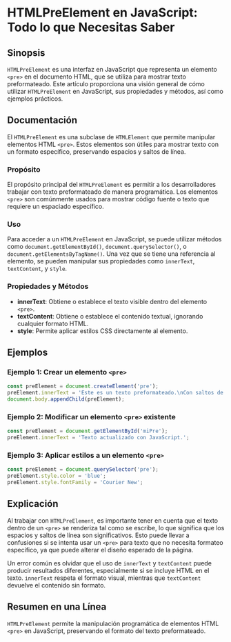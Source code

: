 <!--
Meta Description: # HTMLPreElement en JavaScript: Todo lo que Necesitas Saber ## Sinopsis `HTMLPreElement` es una interfaz en JavaScript que representa un elemento `<pr...
Meta Keywords: que, pre, texto, javascript, htmlpreelement
-->

# HTMLPreElement en JavaScript: Todo lo que Necesitas Saber

## Sinopsis
`HTMLPreElement` es una interfaz en JavaScript que representa un elemento `<pre>` en el documento HTML, que se utiliza para mostrar texto preformateado. Este artículo proporciona una visión general de cómo utilizar `HTMLPreElement` en JavaScript, sus propiedades y métodos, así como ejemplos prácticos.

## Documentación
El `HTMLPreElement` es una subclase de `HTMLElement` que permite manipular elementos HTML `<pre>`. Estos elementos son útiles para mostrar texto con un formato específico, preservando espacios y saltos de línea.

### Propósito
El propósito principal del `HTMLPreElement` es permitir a los desarrolladores trabajar con texto preformateado de manera programática. Los elementos `<pre>` son comúnmente usados para mostrar código fuente o texto que requiere un espaciado específico.

### Uso
Para acceder a un `HTMLPreElement` en JavaScript, se puede utilizar métodos como `document.getElementById()`, `document.querySelector()`, o `document.getElementsByTagName()`. Una vez que se tiene una referencia al elemento, se pueden manipular sus propiedades como `innerText`, `textContent`, y `style`.

### Propiedades y Métodos
- **innerText**: Obtiene o establece el texto visible dentro del elemento `<pre>`.
- **textContent**: Obtiene o establece el contenido textual, ignorando cualquier formato HTML.
- **style**: Permite aplicar estilos CSS directamente al elemento.

## Ejemplos

### Ejemplo 1: Crear un elemento `<pre>`
```javascript
const preElement = document.createElement('pre');
preElement.innerText = 'Este es un texto preformateado.\nCon saltos de línea.';
document.body.appendChild(preElement);
```

### Ejemplo 2: Modificar un elemento `<pre>` existente
```javascript
const preElement = document.getElementById('miPre');
preElement.innerText = 'Texto actualizado con JavaScript.';
```

### Ejemplo 3: Aplicar estilos a un elemento `<pre>`
```javascript
const preElement = document.querySelector('pre');
preElement.style.color = 'blue';
preElement.style.fontFamily = 'Courier New';
```

## Explicación
Al trabajar con `HTMLPreElement`, es importante tener en cuenta que el texto dentro de un `<pre>` se renderiza tal como se escribe, lo que significa que los espacios y saltos de línea son significativos. Esto puede llevar a confusiones si se intenta usar un `<pre>` para texto que no necesita formateo específico, ya que puede alterar el diseño esperado de la página.

Un error común es olvidar que el uso de `innerText` y `textContent` puede producir resultados diferentes, especialmente si se incluye HTML en el texto. `innerText` respeta el formato visual, mientras que `textContent` devuelve el contenido sin formato.

## Resumen en una Línea
`HTMLPreElement` permite la manipulación programática de elementos HTML `<pre>` en JavaScript, preservando el formato del texto preformateado.
